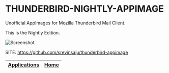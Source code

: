 # THUNDERBIRD-NIGHTLY-APPIMAGE
 
 Unofficial AppImages for Mozilla Thunderbird Mail Client.

 This is the Nightly Edition.
 
 ![Screenshot](https://media.imgcdn.org/repo/2023/03/mozilla-thunderbird/Mozilla-Thunderbird-free-download.jpg)
 
 SITE: https://github.com/srevinsaju/thunderbird-appimage

 | [Applications](https://portable-linux-apps.github.io/apps.html) | [Home](https://portable-linux-apps.github.io)
 | --- | --- |
